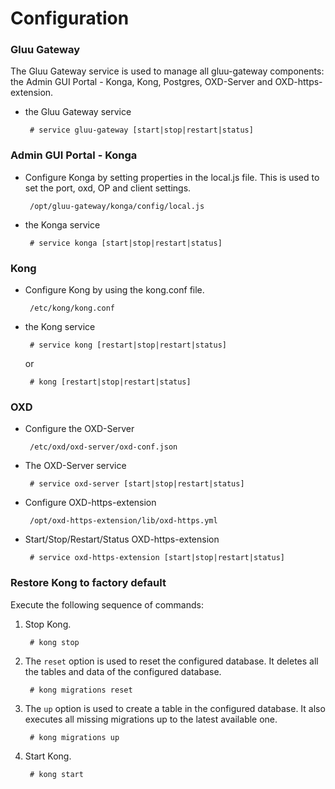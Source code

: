 # Configuration

### Gluu Gateway

The Gluu Gateway service is used to manage all gluu-gateway components: the Admin GUI Portal - Konga, Kong, Postgres, OXD-Server and OXD-https-extension.

* the Gluu Gateway service

    ```
     # service gluu-gateway [start|stop|restart|status]
    ```

### Admin GUI Portal - Konga

* Configure Konga by setting properties in the local.js file. This is used to set the port, oxd, OP and client settings.

    ```
     /opt/gluu-gateway/konga/config/local.js
    ```

* the Konga service

    ```
     # service konga [start|stop|restart|status]
    ```

### Kong

* Configure Kong by using the kong.conf file.

    ```
     /etc/kong/kong.conf
    ```

* the Kong service

    ```
     # service kong [restart|stop|restart|status]
    ```

    or 

    ```
     # kong [restart|stop|restart|status]
    ```

### OXD

* Configure the OXD-Server

    ```
     /etc/oxd/oxd-server/oxd-conf.json
    ```

* The OXD-Server service

    ```
     # service oxd-server [start|stop|restart|status]
    ```

* Configure OXD-https-extension

    ```
     /opt/oxd-https-extension/lib/oxd-https.yml
    ```

* Start/Stop/Restart/Status OXD-https-extension

    ```
     # service oxd-https-extension [start|stop|restart|status]
    ```

### Restore Kong to factory default

Execute the following sequence of commands:

1. Stop Kong.

    ```
     # kong stop
    ```

1. The `reset` option is used to reset the configured database. It deletes all the tables and data of the configured database.

    ```
     # kong migrations reset
    ```

1. The `up` option is used to create a table in the configured database. It also executes all missing migrations up to the latest available one.

    ```
     # kong migrations up
    ```

1. Start Kong.

    ```
     # kong start
    ```
